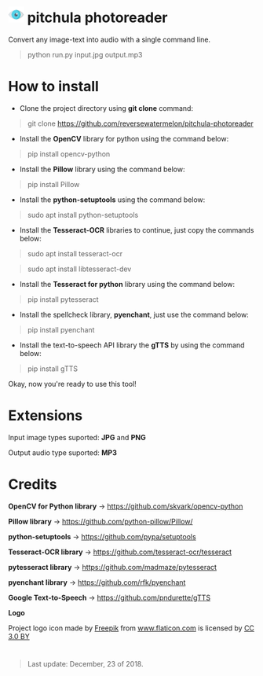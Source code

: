# ![ ](./data/image/eye.png) **pitchula photoreader**

Convert any image-text into audio with a single command line.
> python run.py input.jpg output.mp3

# How to install

- Clone the project directory using **git clone** command:
> git clone https://github.com/reversewatermelon/pitchula-photoreader

- Install the **OpenCV** library for python using the command below:
> pip install opencv-python

- Install the **Pillow** library using the command below:
> pip install Pillow

- Install the **python-setuptools** using the command below:
>  sudo apt install python-setuptools

- Install the **Tesseract-OCR** libraries to continue, just copy the commands below:
> sudo apt install tesseract-ocr

> sudo apt install libtesseract-dev

- Install the **Tesseract for python** library using the command below:
> pip install pytesseract

- Install the spellcheck library, **pyenchant**, just use the command below:
> pip install pyenchant

- Install the text-to-speech API library the **gTTS** by using the command below:
> pip install gTTS

Okay, now you're ready to use this tool!

# Extensions

Input image types suported: **JPG** and **PNG**

Output audio type suported: **MP3**

# Credits

**OpenCV for Python library** -> https://github.com/skvark/opencv-python

**Pillow library** -> https://github.com/python-pillow/Pillow/

**python-setuptools** -> https://github.com/pypa/setuptools

**Tesseract-OCR library** -> https://github.com/tesseract-ocr/tesseract

**pytesseract library** -> https://github.com/madmaze/pytesseract

**pyenchant library** -> https://github.com/rfk/pyenchant

**Google Text-to-Speech** -> https://github.com/pndurette/gTTS

**Logo**
<div>Project logo icon made by <a href="https://www.freepik.com/" title="Freepik">Freepik</a> from <a href="https://www.flaticon.com/" 			    title="Flaticon">www.flaticon.com</a> is licensed by <a href="http://creativecommons.org/licenses/by/3.0/" 			    title="Creative Commons BY 3.0" target="_blank">CC 3.0 BY</a></div>

#

> Last update: December, 23 of 2018.
